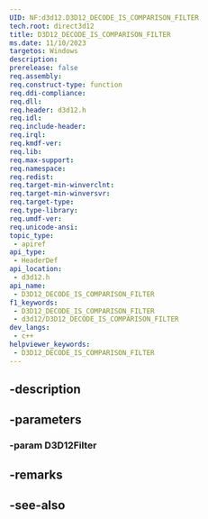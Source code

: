 ```yaml
---
UID: NF:d3d12.D3D12_DECODE_IS_COMPARISON_FILTER
tech.root: direct3d12
title: D3D12_DECODE_IS_COMPARISON_FILTER
ms.date: 11/10/2023
targetos: Windows
description: 
prerelease: false
req.assembly: 
req.construct-type: function
req.ddi-compliance: 
req.dll: 
req.header: d3d12.h
req.idl: 
req.include-header: 
req.irql: 
req.kmdf-ver: 
req.lib: 
req.max-support: 
req.namespace: 
req.redist: 
req.target-min-winverclnt: 
req.target-min-winversvr: 
req.target-type: 
req.type-library: 
req.umdf-ver: 
req.unicode-ansi: 
topic_type:
 - apiref
api_type:
 - HeaderDef
api_location:
 - d3d12.h
api_name:
 - D3D12_DECODE_IS_COMPARISON_FILTER
f1_keywords:
 - D3D12_DECODE_IS_COMPARISON_FILTER
 - d3d12/D3D12_DECODE_IS_COMPARISON_FILTER
dev_langs:
 - c++
helpviewer_keywords:
 - D3D12_DECODE_IS_COMPARISON_FILTER
---
```


## -description

## -parameters

### -param D3D12Filter

## -remarks

## -see-also

